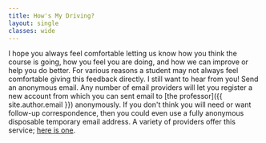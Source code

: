 ```yaml
---
title: How's My Driving?
layout: single
classes: wide
---
```


I hope you always feel comfortable letting us know how you think the
course is going, how you feel you are doing, and how we can improve or
help you do better. For various reasons a student may not always feel
comfortable giving this feedback directly. I still want to hear from
you! Send an anonymous email. Any number of email providers will let
you register a new account from which you can sent email to [the
professor]({{ site.author.email }}) anonymously. If you don't think
you will need or want follow-up correspondence, then you could even
use a fully anonymous disposable temporary email address. A variety of
providers offer this service; [here is
one](https://www.guerrillamail.com/).


